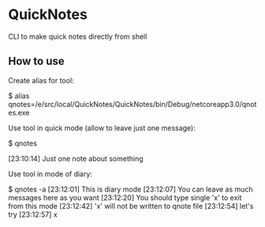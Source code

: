 # QuickNotes
CLI to make quick notes directly from shell

## How to use

Create alias for tool:

$ alias qnotes=/e/src/local/QuickNotes/QuickNotes/bin/Debug/netcoreapp3.0/qnotes.exe

Use tool in quick mode (allow to leave just one message):

$ qnotes

[23:10:14] Just one note about something

Use tool in mode of diary:

$ qnotes -a
[23:12:01] This is diary mode
[23:12:07] You can leave as much messages here as you want
[23:12:20] You should type single 'x' to exit from this mode
[23:12:42] 'x' will not be written to qnote file
[23:12:54] let's try
[23:12:57] x
